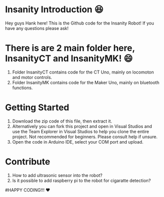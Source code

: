 # Insanity Introduction :laughing:
Hey guys Hank here! This is the Github code for the Insanity Robot! If you have any questions please ask!

# There is are 2 main folder here, InsanityCT and InsanityMK! :smile:
1. Folder InsanityCT contains code for the CT Uno, mainly on locomoton and motor controls. 
2. Folder InsanityMK contains code for the Maker Uno, mainly on bluetooth functions. 

# Getting Started
1. Download the zip code of this file, then extract it.
1. Alternatively you can fork this project and open in Visual Studios and use the Team Explorer in Visual Studios to help you clone the entire project. Not recommended for beginners. Please consult help if unsure.
2. Open the code in Arduino IDE, select your COM port and upload.

# Contribute
1. How to add ultrasonic sensor into the robot?
2. Is it possible to add raspberry pi to the robot for cigaratte detection?

#HAPPY CODING!!! :heart:

